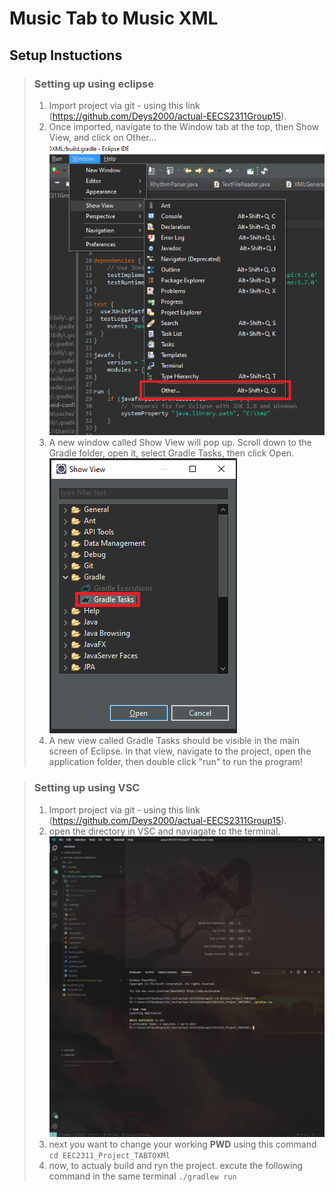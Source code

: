 # Music Tab to Music XML


## Setup Instuctions
 > ### Setting up using eclipse
 > 1.  Import project via git - using this link (https://github.com/Deys2000/actual-EECS2311Group15).
 > 2.  Once imported, navigate to the Window tab at the top, then Show View, and click on Other... ![windowToOther](windowToOther.png)
 > 3.  A new window called Show View will pop up. Scroll down to the Gradle folder, open it, select Gradle Tasks, then click Open. 
 > ![showViewToGradle](showViewToGradle.png)
 > 4.  A new view called Gradle Tasks should be visible in the main screen of Eclipse. In that view, navigate to the project, open the application folder, then double click "run" to run the program!


 > ### Setting up using VSC
 > 1.  Import project via git - using this link (https://github.com/Deys2000/actual-EECS2311Group15).
 > 2.  open the directory in VSC and naviagate to the terminal.![vscTerminal](vscTerminal.PNG) 
 > 3.  next you want to change your working **PWD** using this command `cd EEC2311_Project_TABTOXMl`
 > 4.  now, to actualy build and ryn the project. excute the following command in the same terminal `./gradlew run`
